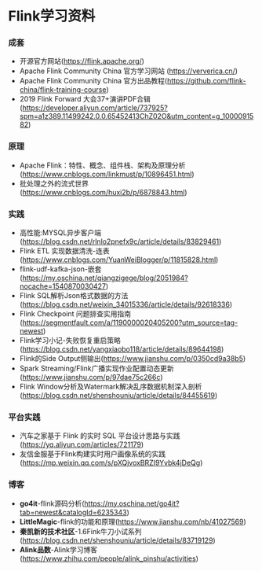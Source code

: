 # Flink学习资料


### 成套
*  开源官方网站(https://flink.apache.org/)
*  Apache Flink Community China 官方学习网站 (https://ververica.cn/)
*  Apache Flink Community China 官方出品教程(https://github.com/flink-china/flink-training-course)
* 2019 Flink Forward 大会37+演讲PDF合辑(https://developer.aliyun.com/article/737925?spm=a1z389.11499242.0.0.65452413ChZ02O&utm_content=g_1000091582)

### 原理
* Apache Flink：特性、概念、组件栈、架构及原理分析(https://www.cnblogs.com/linkmust/p/10896451.html)
* 批处理之外的流式世界(https://www.cnblogs.com/huxi2b/p/6878843.html)

### 实践
* 高性能:MYSQL异步客户端(https://blog.csdn.net/rlnlo2pnefx9c/article/details/83829461)
* Flink ETL 实现数据清洗-连表(https://www.cnblogs.com/YuanWeiBlogger/p/11815828.html)
* flink-udf-kafka-json-嵌套(https://my.oschina.net/qiangzigege/blog/2051984?nocache=1540870030427)
* Flink SQL解析Json格式数据的方法(https://blog.csdn.net/weixin_34015336/article/details/92618336)
* Flink Checkpoint 问题排查实用指南(https://segmentfault.com/a/1190000020405200?utm_source=tag-newest)
* Flink学习小记-失败恢复重启策略(https://blog.csdn.net/yangxiaobo118/article/details/89644198)
* Flink的Side Output侧输出(https://www.jianshu.com/p/0350cd9a38b5)
* Spark Streaming/Flink广播实现作业配置动态更新(https://www.jianshu.com/p/97dae75c266c)
* Flink Window分析及Watermark解决乱序数据机制深入剖析(https://blog.csdn.net/shenshouniu/article/details/84455619)

### 平台实践
* 汽车之家基于 Flink 的实时 SQL 平台设计思路与实践(https://yq.aliyun.com/articles/721179)
* 友信金服基于Flink构建实时用户画像系统的实践(https://mp.weixin.qq.com/s/pXQjvoxBRZI9Yvbk4jDeQg)

### 博客
* **go4it**-flink源码分析(https://my.oschina.net/go4it?tab=newest&catalogId=6235343)
* **LittleMagic**-flink的功能和原理(https://www.jianshu.com/nb/41027569)
* **秦凯新的技术社区**-1.6Fink牛刀小试系列(https://blog.csdn.net/shenshouniu/article/details/83719129)
* **Alink品数**-Alink学习博客(https://www.zhihu.com/people/alink_pinshu/activities)
